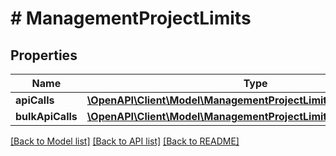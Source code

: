 # # ManagementProjectLimits

## Properties

Name | Type | Description | Notes
------------ | ------------- | ------------- | -------------
**apiCalls** | [**\OpenAPI\Client\Model\ManagementProjectLimitsApiCallsItem[]**](ManagementProjectLimitsApiCallsItem.md) |  | [optional]
**bulkApiCalls** | [**\OpenAPI\Client\Model\ManagementProjectLimitsBulkApiCallsItem[]**](ManagementProjectLimitsBulkApiCallsItem.md) |  | [optional]

[[Back to Model list]](../../README.md#models) [[Back to API list]](../../README.md#endpoints) [[Back to README]](../../README.md)
